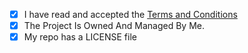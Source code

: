 - [x] I have read and accepted the [Terms and Conditions](./T&C.md)
- [x] The Project Is Owned And Managed By Me.
- [x] My repo has a LICENSE file

